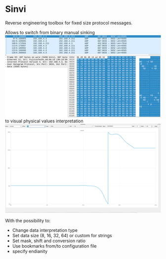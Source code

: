 # Sinvi
 Reverse engineering toolbox for fixed size protocol messages.
 
 Allows to switch from binary manual sinking
![Wireshark screenshot](ws.png)
to visual physical values interpretation
![Sinvi screenshot](Sinvi.png)

With the possibility to:
 - Change data interpretation type
 - Set data size (8, 16, 32, 64) or custom for strings
 - Set mask, shift and conversion ratio
 - Use bookmarks from/to configuration file
 - specify endianity 
